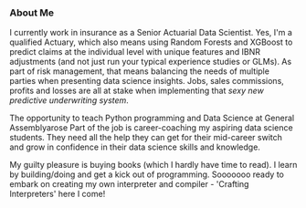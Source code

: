 ### About Me

I currently work in insurance as a Senior Actuarial Data Scientist. Yes, I'm a qualified Actuary, which also means using Random Forests and XGBoost to predict claims at the individual level with unique features and IBNR adjustments (and not just run your typical experience studies or GLMs). As part of risk management, that means balancing the needs of multiple parties when presenting data science insights. Jobs, sales commissions, profits and losses are all at stake when implementing that _*sexy new predictive underwriting system*_.

The opportunity to teach Python programming and Data Science at General Assemblyarose Part of the job is career-coaching my aspiring data science students. They need all the help they can get for their mid-career switch and grow in confidence in their data science skills and knowledge.

My guilty pleasure is buying books (which I hardly have time to read). I learn by building/doing and get a kick out of programming. Sooooooo ready to embark on creating my own interpreter and compiler - 'Crafting Interpreters' here I come!
